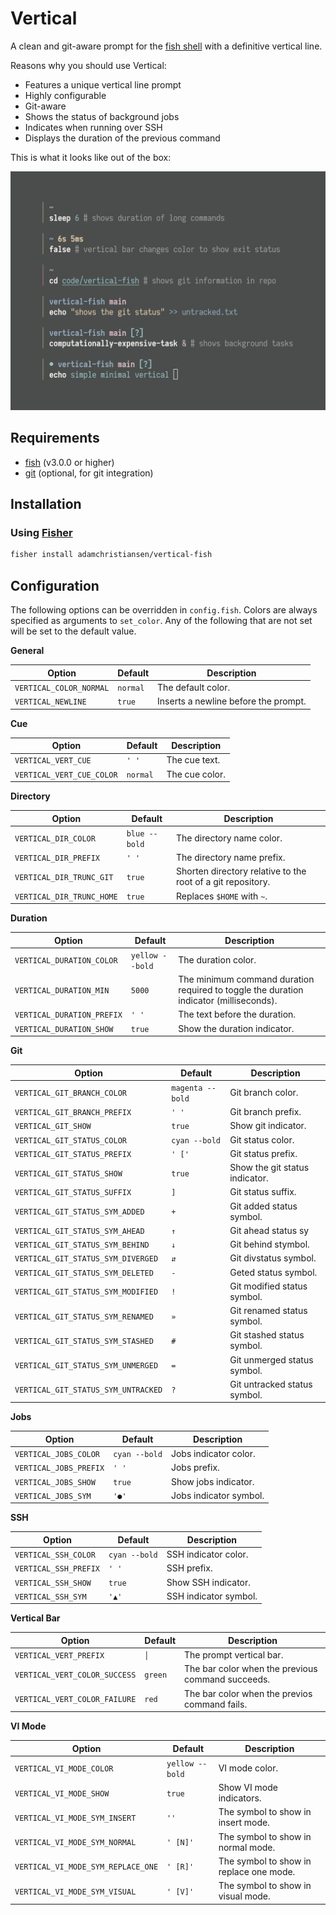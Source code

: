 # Vertical

A clean and git-aware prompt for the
[fish shell](https://github.com/fish-shell/fish-shell) with a definitive
vertical line.

Reasons why you should use Vertical:

* Features a unique vertical line prompt
* Highly configurable
* Git-aware
* Shows the status of background jobs
* Indicates when running over SSH
* Displays the duration of the previous command

This is what it looks like out of the box:

![Screenshot](.image/screenshot.png?raw=true)

## Requirements

* [fish](https://github.com/fish-shell/fish-shell) (v3.0.0 or higher)
* [git](https://git-scm.com) (optional, for git integration)

## Installation

### Using [Fisher](https://github.com/jorgebucaran/fisher)

```sh
fisher install adamchristiansen/vertical-fish
```

## Configuration

The following options can be overridden in `config.fish`. Colors are always
specified as arguments to `set_color`. Any of the following that are not set
will be set to the default value.

**General**

| Option                  | Default   | Description                          |
|-------------------------|-----------|--------------------------------------|
| `VERTICAL_COLOR_NORMAL` | `normal`  | The default color.                   |
| `VERTICAL_NEWLINE`      | `true`    | Inserts a newline before the prompt. |

**Cue**

| Option                    | Default  | Description    |
|---------------------------|----------|----------------|
| `VERTICAL_VERT_CUE`       | `' '`    | The cue text.  |
| `VERTICAL_VERT_CUE_COLOR` | `normal` | The cue color. |

**Directory**

| Option                    | Default       | Description                                                 |
|---------------------------|---------------|-------------------------------------------------------------|
| `VERTICAL_DIR_COLOR`      | `blue --bold` | The directory name color.                                   |
| `VERTICAL_DIR_PREFIX`     | `' '`         | The directory name prefix.                                  |
| `VERTICAL_DIR_TRUNC_GIT`  | `true`        | Shorten directory relative to the root of a git repository. |
| `VERTICAL_DIR_TRUNC_HOME` | `true`        | Replaces `$HOME` with `~`.                                  |

**Duration**

| Option                     | Default         | Description                                                                            |
|----------------------------|-----------------|----------------------------------------------------------------------------------------|
| `VERTICAL_DURATION_COLOR`  | `yellow --bold` | The duration color.                                                                    |
| `VERTICAL_DURATION_MIN`    | `5000`          | The minimum command duration required to toggle the duration indicator (milliseconds). |
| `VERTICAL_DURATION_PREFIX` | `' '`           | The text before the duration.                                                          |
| `VERTICAL_DURATION_SHOW`   | `true`          | Show the duration indicator.                                                           |

**Git**

| Option                              | Default          | Description                    |
|-------------------------------------|------------------|--------------------------------|
| `VERTICAL_GIT_BRANCH_COLOR`         | `magenta --bold` | Git branch color.              |
| `VERTICAL_GIT_BRANCH_PREFIX`        | `' '`            | Git branch prefix.             |
| `VERTICAL_GIT_SHOW`                 | `true`           | Show git indicator.            |
| `VERTICAL_GIT_STATUS_COLOR`         | `cyan --bold`    | Git status color.              |
| `VERTICAL_GIT_STATUS_PREFIX`        | `' ['`           | Git status prefix.             |
| `VERTICAL_GIT_STATUS_SHOW`          | `true`           | Show the git status indicator. |
| `VERTICAL_GIT_STATUS_SUFFIX`        | `]`              | Git status suffix.             |
| `VERTICAL_GIT_STATUS_SYM_ADDED`     | `+`              | Git added status symbol.       |
| `VERTICAL_GIT_STATUS_SYM_AHEAD`     | `↑`              | Git ahead status sy            |
| `VERTICAL_GIT_STATUS_SYM_BEHIND`    | `↓`              | Git behind stymbol.            |
| `VERTICAL_GIT_STATUS_SYM_DIVERGED`  | `⇵`              | Git divstatus symbol.          |
| `VERTICAL_GIT_STATUS_SYM_DELETED`   | `-`              | Geted status symbol.           |
| `VERTICAL_GIT_STATUS_SYM_MODIFIED`  | `!`              | Git modified status symbol.    |
| `VERTICAL_GIT_STATUS_SYM_RENAMED`   | `»`              | Git renamed status symbol.     |
| `VERTICAL_GIT_STATUS_SYM_STASHED`   | `#`              | Git stashed status symbol.     |
| `VERTICAL_GIT_STATUS_SYM_UNMERGED`  | `=`              | Git unmerged status symbol.    |
| `VERTICAL_GIT_STATUS_SYM_UNTRACKED` | `?`              | Git untracked status symbol.   |

**Jobs**

| Option                 | Default       | Description            |
|------------------------|---------------|------------------------|
| `VERTICAL_JOBS_COLOR`  | `cyan --bold` | Jobs indicator color.  |
| `VERTICAL_JOBS_PREFIX` | `' '`         | Jobs prefix.           |
| `VERTICAL_JOBS_SHOW`   | `true`        | Show jobs indicator.   |
| `VERTICAL_JOBS_SYM`    | `'●'`         | Jobs indicator symbol. |

**SSH**

| Option                | Default       | Description           |
|-----------------------|---------------|-----------------------|
| `VERTICAL_SSH_COLOR`  | `cyan --bold` | SSH indicator color.  |
| `VERTICAL_SSH_PREFIX` | `' '`         | SSH prefix.           |
| `VERTICAL_SSH_SHOW`   | `true`        | Show SSH indicator.   |
| `VERTICAL_SSH_SYM`    | `'▲'`         | SSH indicator symbol. |

**Vertical Bar**

| Option                        | Default | Description                                       |
|-------------------------------|---------|---------------------------------------------------|
| `VERTICAL_VERT_PREFIX`        | `│`     | The prompt vertical bar.                          |
| `VERTICAL_VERT_COLOR_SUCCESS` | `green` | The bar color when the previous command succeeds. |
| `VERTICAL_VERT_COLOR_FAILURE` | `red`   | The bar color when the previos command fails.     |

**VI Mode**

| Option                             | Default         | Description                             |
|------------------------------------|-----------------|-----------------------------------------|
| `VERTICAL_VI_MODE_COLOR`           | `yellow --bold` | VI mode color.                          |
| `VERTICAL_VI_MODE_SHOW`            | `true`          | Show VI mode indicators.                |
| `VERTICAL_VI_MODE_SYM_INSERT`      | `''`            | The symbol to show in insert mode.      |
| `VERTICAL_VI_MODE_SYM_NORMAL`      | `' [N]'`        | The symbol to show in normal mode.      |
| `VERTICAL_VI_MODE_SYM_REPLACE_ONE` | `' [R]'`        | The symbol to show in replace one mode. |
| `VERTICAL_VI_MODE_SYM_VISUAL`      | `' [V]'`        | The symbol to show in visual mode.      |

